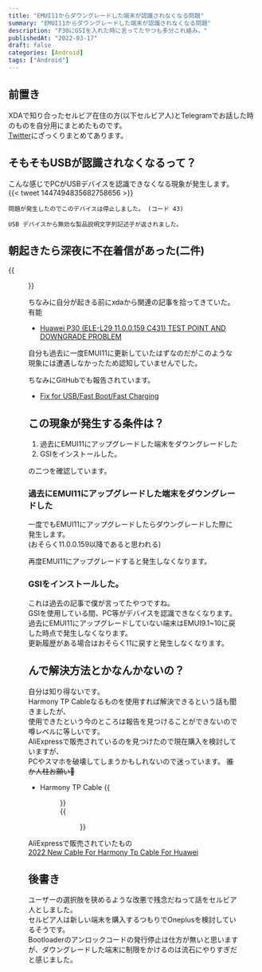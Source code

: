 ```yaml
---
title: "EMUI11からダウングレードした端末が認識されなくなる問題"
summary: "EMUI11からダウングレードした端末が認識されなくなる問題"
description: "P30にGSIを入れた時に言ってたやつも多分これ絡み。"
publishedAt: "2022-03-17"
draft: false
categories: [Android]
tags: ["Android"]
---
```

## 前置き  
XDAで知り合ったセルビア在住の方(以下セルビア人)とTelegramでお話した時のものを自分用にまとめたものです。  
[Twitter](https://twitter.com/j7b3y/status/1504372269816381441)にざっくりまとめてあります。  

## そもそもUSBが認識されなくなるって？  
こんな感じでPCがUSBデバイスを認識できなくなる現象が発生します。  
{{< tweet 1447494835682758656 >}}  
```
問題が発生したのでこのデバイスは停止しました。 (コード 43)

USB デバイスから無効な製品説明文字列記述子が返されました。
```

## 朝起きたら深夜に不在着信があった(二件)  
{{<figure src="https://drive.google.com/uc?export=view&id=17K50ZQL2mJg1ugZmhj5OtrUWBZXQHPdx" >}}   

ちなみに自分が起きる前にxdaから関連の記事を拾ってきていた。有能  
- [Huawei P30 (ELE-L29 11.0.0.159 C431) TEST POINT AND DOWNGRADE PROBLEM](https://forum.xda-developers.com/t/huawei-p30-ele-l29-11-0-0-159-c431-test-point-and-downgrade-problem.4324535/)  

自分も過去に一度EMUI11に更新していたはずなのだがこのような現象には遭遇しなかったため認知していませんでした。  

ちなみにGitHubでも報告されています。  
- [Fix for USB/Fast Boot/Fast Charging](https://github.com/ProfessorJTJ/HISuite-Proxy/issues/128)  

## この現象が発生する条件は？  
  
1. 過去にEMUI11にアップグレードした端末をダウングレードした  
2. GSIをインストールした。  

の二つを確認しています。    

### 過去にEMUI11にアップグレードした端末をダウングレードした  
一度でもEMUI11にアップグレードしたらダウングレードした際に発生します。  
(おそらく11.0.0.159以降であると思われる)  

再度EMUI11にアップグレードすると発生しなくなります。  

### GSIをインストールした。  
これは過去の記事で僕が言ってたやつですね。  
GSIを使用している間、PC等がデバイスを認識できなくなります。  
過去にEMUI11にアップグレードしていない端末はEMUI9.1~10に戻した時点で発生しなくなります。  
更新履歴がある場合はおそらく11に戻すと発生しなくなります。  

## んで解決方法とかなんかないの？  
自分は知り得ないです。  
Harmony TP Cableなるものを使用すれば解決できるという話も聞きましたが、  
使用できたという今のところは報告を見つけることができないので噂レベルに等しいです。  
AliExpressで販売されているのを見つけたので現在購入を検討していますが、  
PCやスマホを破壊してしまうかもしれないので迷っています。  ~~誰か人柱お願い🥺~~  

- Harmony TP Cable 
{{<figure src="https://user-images.githubusercontent.com/49002275/140633958-f6090a2b-cd5a-4636-bb3d-347bc1b37078.png" >}}   
{{<figure src="https://user-images.githubusercontent.com/49002275/140633963-8c7d59c9-53f4-4733-bf09-78ba0d77108b.jpg" >}}   

AliExpressで販売されていたもの  
[2022 New Cable For Harmony Tp Cable For Huawei](https://www.aliexpress.com/item/1005003414526364.html)  

## 後書き  
ユーザーの選択肢を狭めるような改悪で残念だねって話をセルビア人としました。  
セルビア人は新しい端末を購入するつもりでOneplusを検討しているそうです。  
Bootloaderのアンロックコードの発行停止は仕方が無いと思いますが、ダウングレードした端末に制限をかけるのは流石にやりすぎだと感じました。  
